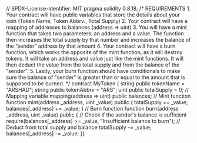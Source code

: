 // SPDX-License-Identifier: MIT
pragma solidity 0.8.18;
/*
       REQUIREMENTS
    1. Your contract will have public variables that store the details about your coin (Token Name, Token Abbrv., Total Supply)
    2. Your contract will have a mapping of addresses to balances (address => uint)
    3. You will have a mint function that takes two parameters: an address and a value. 
       The function then increases the total supply by that number and increases the balance 
       of the “sender” address by that amount
    4. Your contract will have a burn function, which works the opposite of the mint function, as it will destroy tokens. 
       It will take an address and value just like the mint functions. It will then deduct the value from the total supply 
       and from the balance of the “sender”.
    5. Lastly, your burn function should have conditionals to make sure the balance of "sender" is greater than or equal 
       to the amount that is supposed to be burned.
*/
contract MyToken {
    string public tokenName = "ARSHAD";
    string public tokenAbbrv = "ARS";
    uint public totalSupply = 0;
    // Mapping variable
    mapping(address => uint) public balances;
    // Mint function
    function mint(address _address, uint _value) public {
        totalSupply += _value;
        balances[_address] += _value;
    }
    // Burn function
function burn(address _address, uint _value) public {
    // Check if the sender's balance is sufficient
    require(balances[_address] >= _value, "Insufficient balance to burn");
    // Deduct from total supply and balance
    totalSupply -= _value;
    balances[_address] -= _value;
}}
